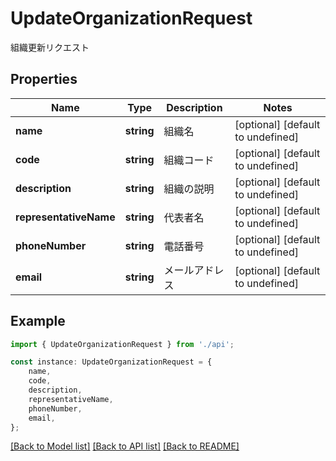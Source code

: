 # UpdateOrganizationRequest

組織更新リクエスト

## Properties

Name | Type | Description | Notes
------------ | ------------- | ------------- | -------------
**name** | **string** | 組織名 | [optional] [default to undefined]
**code** | **string** | 組織コード | [optional] [default to undefined]
**description** | **string** | 組織の説明 | [optional] [default to undefined]
**representativeName** | **string** | 代表者名 | [optional] [default to undefined]
**phoneNumber** | **string** | 電話番号 | [optional] [default to undefined]
**email** | **string** | メールアドレス | [optional] [default to undefined]

## Example

```typescript
import { UpdateOrganizationRequest } from './api';

const instance: UpdateOrganizationRequest = {
    name,
    code,
    description,
    representativeName,
    phoneNumber,
    email,
};
```

[[Back to Model list]](../README.md#documentation-for-models) [[Back to API list]](../README.md#documentation-for-api-endpoints) [[Back to README]](../README.md)
